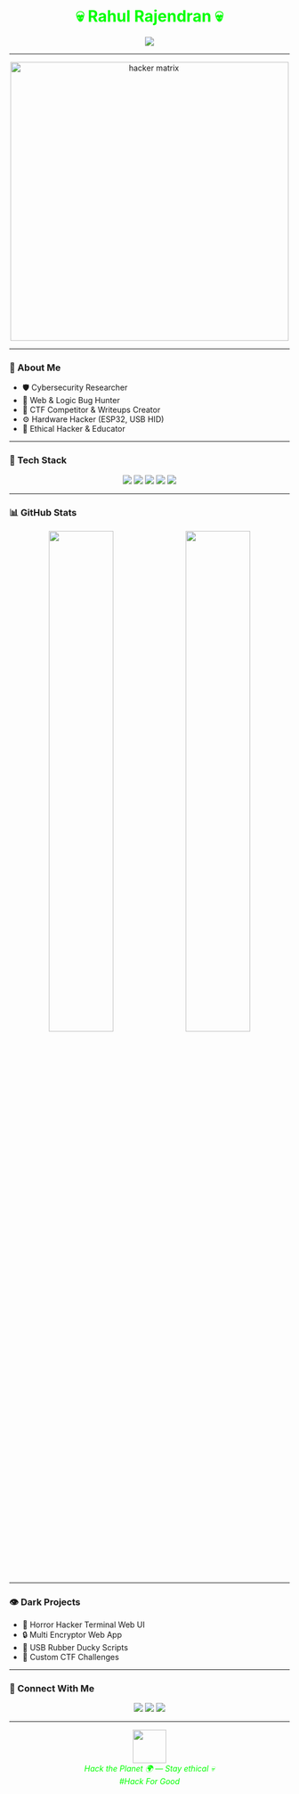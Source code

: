 <!-- README.md for Rahul Rajendran -->

<h1 align="center" style="color:#00FF00;">💀 Rahul Rajendran 💀</h1>

<p align="center">
  <img src="https://readme-typing-svg.demolab.com?font=Fira+Code&weight=500&size=22&pause=1000&color=00FF00&center=true&vCenter=true&repeat=true&width=500&lines=Cyber+Security+Researcher;Bug+Hunter+%F0%9F%90%9C+%7C+CTF+Player+%F0%9F%94%AB;Hardware+Hacker+%F0%9F%94%8C;Ethical+Hacker+%F0%9F%92%BB;Fear+Me+in+Your+Terminal..." />
</p>

---

<p align="center">
  <img src="https://media.giphy.com/media/IeRdg7zscr7ChX4V6M/giphy.gif" width="500" alt="hacker matrix"/>
</p>

---

### 🧠 About Me

- 🛡️ Cybersecurity Researcher
- 🐞 Web & Logic Bug Hunter
- 🧠 CTF Competitor & Writeups Creator
- ⚙️ Hardware Hacker (ESP32, USB HID)
- 🧪 Ethical Hacker & Educator

---

### 🧰 Tech Stack

<p align="center">
  <img src="https://img.shields.io/badge/Python-00ff00?style=for-the-badge&logo=python&logoColor=black" />
  <img src="https://img.shields.io/badge/Flask-00ff00?style=for-the-badge&logo=flask&logoColor=black" />
  <img src="https://img.shields.io/badge/Kali-00ff00?style=for-the-badge&logo=kalilinux&logoColor=black" />
  <img src="https://img.shields.io/badge/Burpsuite-00ff00?style=for-the-badge&logo=burpsuite&logoColor=black" />
  <img src="https://img.shields.io/badge/Arduino-00ff00?style=for-the-badge&logo=arduino&logoColor=black" />
</p>

---

### 📊 GitHub Stats

<p align="center">
  <img src="https://github-readme-stats.vercel.app/api?username=rahulrajendran&show_icons=true&theme=chartreuse-dark&hide_border=true" width="48%" />
  <img src="https://github-readme-stats.vercel.app/api/top-langs/?username=rahulrajendran&layout=compact&theme=chartreuse-dark&hide_border=true" width="48%" />
</p>

---

### 👁️ Dark Projects

- 👻 Horror Hacker Terminal Web UI
- 🔒 Multi Encryptor Web App
- 💉 USB Rubber Ducky Scripts
- 🎯 Custom CTF Challenges

---

### 🔗 Connect With Me

<p align="center">
  <a href="mailto:rahul@example.com"><img src="https://img.shields.io/badge/Email-00ff00?style=for-the-badge&logo=gmail&logoColor=black" /></a>
  <a href="https://instagram.com/rahulrajendran"><img src="https://img.shields.io/badge/Instagram-00ff00?style=for-the-badge&logo=instagram&logoColor=black" /></a>
  <a href="https://linkedin.com/in/rahulrajendran"><img src="https://img.shields.io/badge/LinkedIn-00ff00?style=for-the-badge&logo=linkedin&logoColor=black" /></a>
</p>

---

<p align="center">
  <img src="https://media.giphy.com/media/hvRJCLFzcasrR4ia7z/giphy.gif" width="60"/>
  <br>
  <i style="color:#00FF00;">Hack the Planet 🌍 — Stay ethical 💀</i>
<br>   <i style="color:#00FF00;">#Hack For Good</i>
</p>

